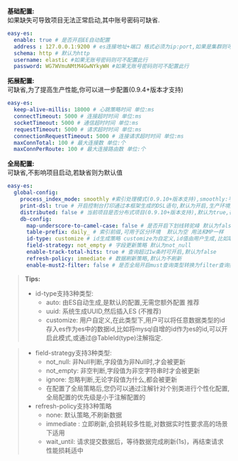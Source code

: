 **基础配置:**<br />如果缺失可导致项目无法正常启动,其中账号密码可缺省.
```yaml
easy-es:
  enable: true # 是否开启EE自动配置
  address : 127.0.0.1:9200 # es连接地址+端口 格式必须为ip:port,如果是集群则可用逗号隔开
  schema: http # 默认为http
  username: elastic #如果无账号密码则可不配置此行
  password: WG7WVmuNMtM4GwNYkyWH #如果无账号密码则可不配置此行
```
**拓展配置:**<br />可缺省,为了提高生产性能,你可以进一步配置(0.9.4+版本才支持)
```yaml
easy-es:
  keep-alive-millis: 18000 # 心跳策略时间 单位:ms
  connectTimeout: 5000 # 连接超时时间 单位:ms
  socketTimeout: 5000 # 通信超时时间 单位:ms
  requestTimeout: 5000 # 请求超时时间 单位:ms
  connectionRequestTimeout: 5000 # 连接请求超时时间 单位:ms
  maxConnTotal: 100 # 最大连接数 单位:个
  maxConnPerRoute: 100 # 最大连接路由数 单位:个
```
**全局配置:**<br />可缺省,不影响项目启动,若缺省则为默认值
```yaml
easy-es:
  global-config:
    process_index_mode: smoothly #索引处理模式(0.9.10+版本支持),smoothly:平滑模式,默认开启此模式, not_smoothly:非平滑模式, manual:手动模式
    print-dsl: true # 开启控制台打印通过本框架生成的DSL语句,默认为开启,生产环境建议关闭(0.9.7+版本支持)
    distributed: false # 当前项目是否分布式项目(0.9.10+版本支持),默认为true,在非手动托管索引模式下,若为分布式项目则会获取分布式锁,非分布式项目只需synchronized锁.
    db-config:
      map-underscore-to-camel-case: false # 是否开启下划线转驼峰 默认为false(0.9.8+版本支持)
      table-prefix: daily_ # 索引前缀,可用于区分环境  默认为空 用法和MP一样
      id-type: customize # id生成策略 customize为自定义,id值由用户生成,比如取MySQL中的数据id,如缺省此项配置,则id默认策略为es自动生成
      field-strategy: not_empty # 字段更新策略 默认为not_null
      enable-track-total-hits: true # 查询超过1w条时可开启,默认为false
      refresh-policy: immediate # 数据刷新策略,默认为不刷新
      enable-must2-filter: false # 是否全局开启must查询类型转换为filter查询类型 默认为false不转换 

```
> **Tips:**
> - id-type支持3种类型:
>     - auto: 由ES自动生成,是默认的配置,无需您额外配置 推荐
>     - uuid: 系统生成UUID,然后插入ES (不推荐)
>     - customize: 用户自定义,在此类型下,用户可以将任意数据类型的id存入es作为es中的数据id,比如将mysql自增的id作为es的id,可以开启此模式,或通过@TableId(type)注解指定.

> - field-strategy支持3种类型:
>     - not_null: 非Null判断,字段值为非Null时,才会被更新
>     - not_empty: 非空判断,字段值为非空字符串时才会被更新
>     - ignore: 忽略判断,无论字段值为什么,都会被更新
>     - 在配置了全局策略后,您仍可以通过注解针对个别类进行个性化配置,全局配置的优先级是小于注解配置的
> - refresh-policy支持3种策略
>     - none: 默认策略,不刷新数据
>     - immediate : 立即刷新,会损耗较多性能,对数据实时性要求高的场景下适用
>     - wait_until: 请求提交数据后，等待数据完成刷新(1s)，再结束请求 性能损耗适中
